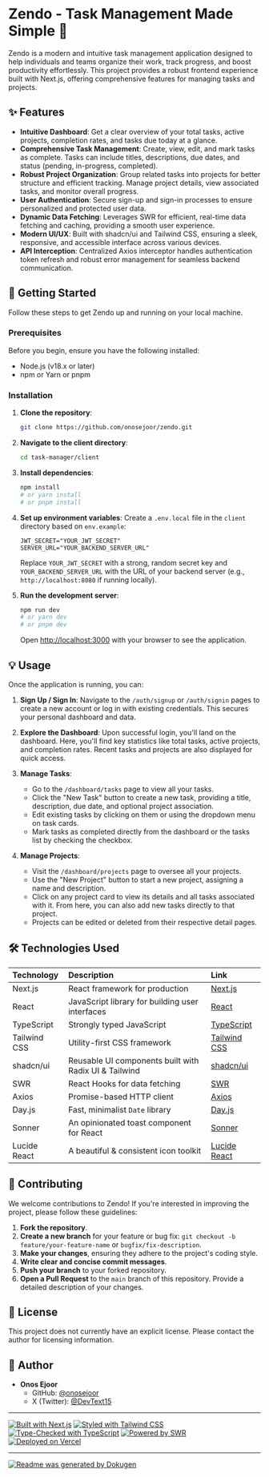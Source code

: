# Zendo - Task Management Made Simple 🚀

Zendo is a modern and intuitive task management application designed to help individuals and teams organize their work, track progress, and boost productivity effortlessly. This project provides a robust frontend experience built with Next.js, offering comprehensive features for managing tasks and projects.

## ✨ Features

*   **Intuitive Dashboard**: Get a clear overview of your total tasks, active projects, completion rates, and tasks due today at a glance.
*   **Comprehensive Task Management**: Create, view, edit, and mark tasks as complete. Tasks can include titles, descriptions, due dates, and status (pending, in-progress, completed).
*   **Robust Project Organization**: Group related tasks into projects for better structure and efficient tracking. Manage project details, view associated tasks, and monitor overall progress.
*   **User Authentication**: Secure sign-up and sign-in processes to ensure personalized and protected user data.
*   **Dynamic Data Fetching**: Leverages SWR for efficient, real-time data fetching and caching, providing a smooth user experience.
*   **Modern UI/UX**: Built with shadcn/ui and Tailwind CSS, ensuring a sleek, responsive, and accessible interface across various devices.
*   **API Interception**: Centralized Axios interceptor handles authentication token refresh and robust error management for seamless backend communication.

## 🚀 Getting Started

Follow these steps to get Zendo up and running on your local machine.

### Prerequisites

Before you begin, ensure you have the following installed:

*   Node.js (v18.x or later)
*   npm or Yarn or pnpm

### Installation

1.  **Clone the repository**:
    ```bash
    git clone https://github.com/onosejoor/zendo.git
    ```
2.  **Navigate to the client directory**:
    ```bash
    cd task-manager/client
    ```
3.  **Install dependencies**:
    ```bash
    npm install
    # or yarn install
    # or pnpm install
    ```
4.  **Set up environment variables**:
    Create a `.env.local` file in the `client` directory based on `env.example`:
    ```
    JWT_SECRET="YOUR_JWT_SECRET"
    SERVER_URL="YOUR_BACKEND_SERVER_URL"
    ```
    Replace `YOUR_JWT_SECRET` with a strong, random secret key and `YOUR_BACKEND_SERVER_URL` with the URL of your backend server (e.g., `http://localhost:8080` if running locally).

5.  **Run the development server**:
    ```bash
    npm run dev
    # or yarn dev
    # or pnpm dev
    ```
    Open [http://localhost:3000](http://localhost:3000) with your browser to see the application.

## 💡 Usage

Once the application is running, you can:

1.  **Sign Up / Sign In**:
    Navigate to the `/auth/signup` or `/auth/signin` pages to create a new account or log in with existing credentials. This secures your personal dashboard and data.

2.  **Explore the Dashboard**:
    Upon successful login, you'll land on the dashboard. Here, you'll find key statistics like total tasks, active projects, and completion rates. Recent tasks and projects are also displayed for quick access.

3.  **Manage Tasks**:
    *   Go to the `/dashboard/tasks` page to view all your tasks.
    *   Click the "New Task" button to create a new task, providing a title, description, due date, and optional project association.
    *   Edit existing tasks by clicking on them or using the dropdown menu on task cards.
    *   Mark tasks as completed directly from the dashboard or the tasks list by checking the checkbox.

4.  **Manage Projects**:
    *   Visit the `/dashboard/projects` page to oversee all your projects.
    *   Use the "New Project" button to start a new project, assigning a name and description.
    *   Click on any project card to view its details and all tasks associated with it. From here, you can also add new tasks directly to that project.
    *   Projects can be edited or deleted from their respective detail pages.

## 🛠 Technologies Used

| Technology    | Description                                       | Link                                                 |
| :------------ | :------------------------------------------------ | :--------------------------------------------------- |
| Next.js       | React framework for production                    | [Next.js](https://nextjs.org/)                       |
| React         | JavaScript library for building user interfaces   | [React](https://react.dev/)                          |
| TypeScript    | Strongly typed JavaScript                         | [TypeScript](https://www.typescriptlang.org/)        |
| Tailwind CSS  | Utility-first CSS framework                       | [Tailwind CSS](https://tailwindcss.com/)             |
| shadcn/ui     | Reusable UI components built with Radix UI & Tailwind | [shadcn/ui](https://ui.shadcn.com/)                  |
| SWR           | React Hooks for data fetching                     | [SWR](https://swr.vercel.app/)                       |
| Axios         | Promise-based HTTP client                         | [Axios](https://axios-http.com/)                     |
| Day.js        | Fast, minimalist `Date` library                   | [Day.js](https://day.js.org/)                        |
| Sonner        | An opinionated toast component for React          | [Sonner](https://sonner.emilkowalski.no/)            |
| Lucide React  | A beautiful & consistent icon toolkit             | [Lucide React](https://lucide.dev/guide/packages/lucide-react) |

## 🤝 Contributing

We welcome contributions to Zendo! If you're interested in improving the project, please follow these guidelines:

1.  **Fork the repository**.
2.  **Create a new branch** for your feature or bug fix: `git checkout -b feature/your-feature-name` or `bugfix/fix-description`.
3.  **Make your changes**, ensuring they adhere to the project's coding style.
4.  **Write clear and concise commit messages**.
5.  **Push your branch** to your forked repository.
6.  **Open a Pull Request** to the `main` branch of this repository. Provide a detailed description of your changes.

## 📄 License

This project does not currently have an explicit license. Please contact the author for licensing information.

## 👤 Author

*   **Onos Ejoor**
    *   GitHub: [@onosejoor](https://github.com/onosejoor)
    *   X (Twitter): [@DevText15](https://twitter.com/DevText16)

---

[![Built with Next.js](https://img.shields.io/badge/Built%20with-Next.js-000000.svg?style=for-the-badge&logo=next.js)](https://nextjs.org/)
[![Styled with Tailwind CSS](https://img.shields.io/badge/Styled%20with-Tailwind%20CSS-06B6D4.svg?style=for-the-badge&logo=tailwind-css)](https://tailwindcss.com/)
[![Type-Checked with TypeScript](https://img.shields.io/badge/Type--Checked%20with-TypeScript-3178C6.svg?style=for-the-badge&logo=typescript)](https://www.typescriptlang.org/)
[![Powered by SWR](https://img.shields.io/badge/Powered%20by-SWR-FF5733.svg?style=for-the-badge&logo=swr)](https://swr.vercel.app/)
[![Deployed on Vercel](https://img.shields.io/badge/Deployed%20on-Vercel-000000.svg?style=for-the-badge&logo=vercel)](https://vercel.com/)

---

[![Readme was generated by Dokugen](https://img.shields.io/badge/Readme%20was%20generated%20by-Dokugen-brightgreen)](https://www.npmjs.com/package/dokugen)